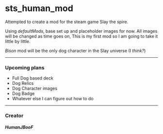 # sts_human_mod
Attempted to create a mod for the steam game Slay the spire.

Using _defaultMods_, base set up and placeholder images for now.
All images will be changed as time goes on, This is my first mod so I am going to take it little by little.


*Bison* mod will be the only dog character in the Slay universe (I _think?_)



***
### Upcoming plans
* Full Dog based deck
* Dog Relics
* Dog Character images
* Dog Badge
* Whatever else I can figure out how to do
***

### Creator
#### *HumanJBooF*